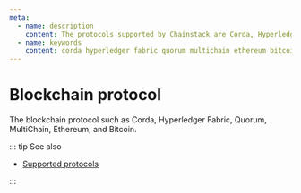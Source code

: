 ```yaml
---
meta:
  - name: description
    content: The protocols supported by Chainstack are Corda, Hyperledger Fabric, Quorum, MultiChain, Ethereum, and Bitcoin.
  - name: keywords
    content: corda hyperledger fabric quorum multichain ethereum bitcoin
---
```


# Blockchain protocol

The blockchain protocol such as Corda, Hyperledger Fabric, Quorum, MultiChain, Ethereum, and Bitcoin.

::: tip See also

* [Supported protocols](/platform/supported-protocols)

:::
